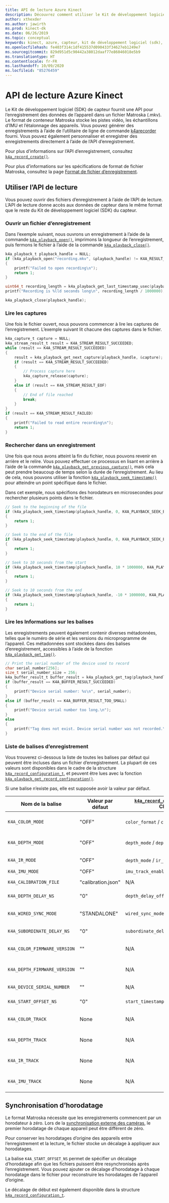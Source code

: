 ```yaml
---
title: API de lecture Azure Kinect
description: Découvrez comment utiliser le Kit de développement logiciel (SDK) de capteur Azure Kinect pour ouvrir un fichier d’enregistrement à l’aide de l’API de lecture.
author: xthexder
ms.author: jawirth
ms.prod: kinect-dk
ms.date: 06/26/2019
ms.topic: conceptual
keywords: kinect, azure, capteur, kit de développement logiciel (sdk), profondeur, rvb, enregistrement, lecture, matroska, mkv
ms.openlocfilehash: fe403f314c1df415537d090433f34627eb1249e7
ms.sourcegitcommit: 829d951d5c90442a38012daaf77e86046018e5b9
ms.translationtype: HT
ms.contentlocale: fr-FR
ms.lasthandoff: 10/09/2020
ms.locfileid: "85276459"
---
```

# <a name="the-azure-kinect-playback-api"></a>API de lecture Azure Kinect

Le Kit de développement logiciel (SDK) de capteur fournit une API pour l’enregistrement des données de l’appareil dans un fichier Matroska (.mkv). Le format de conteneur Matroska stocke les pistes vidéo, les échantillons d’IMU et l’étalonnage des appareils. Vous pouvez générer des enregistrements à l’aide de l’utilitaire de ligne de commande [k4arecorder](record-sensor-streams-file.md) fourni. Vous pouvez également personnaliser et enregistrer des enregistrements directement à l’aide de l’API d’enregistrement.

Pour plus d’informations sur l’API d’enregistrement, consultez [`k4a_record_create()`](https://microsoft.github.io/Azure-Kinect-Sensor-SDK/master/group___functions_gae14f4181e9688e710d1c80b215413831.html#gae14f4181e9688e710d1c80b215413831).

Pour plus d’informations sur les spécifications de format de fichier Matroska, consultez la page [Format de fichier d’enregistrement](record-file-format.md).

## <a name="use-the-playback-api"></a>Utiliser l’API de lecture

Vous pouvez ouvrir des fichiers d’enregistrement à l’aide de l’API de lecture. L’API de lecture donne accès aux données de capteur dans le même format que le reste du Kit de développement logiciel (SDK) du capteur.

### <a name="open-a-record-file"></a>Ouvrir un fichier d’enregistrement

Dans l’exemple suivant, nous ouvrons un enregistrement à l’aide de la commande [`k4a_playback_open()`](https://microsoft.github.io/Azure-Kinect-Sensor-SDK/master/group___functions_gacb254ac941b2ab3c202ca68f4537f368.html#gacb254ac941b2ab3c202ca68f4537f368), imprimons la longueur de l’enregistrement, puis fermons le fichier à l’aide de la commande [`k4a_playback_close()`](https://microsoft.github.io/Azure-Kinect-Sensor-SDK/master/group___functions_ga76f415f2076f1c8c544e094a649306ff.html#ga76f415f2076f1c8c544e094a649306ff).

```C
k4a_playback_t playback_handle = NULL;
if (k4a_playback_open("recording.mkv", &playback_handle) != K4A_RESULT_SUCCEEDED)
{
    printf("Failed to open recording\n");
    return 1;
}

uint64_t recording_length = k4a_playback_get_last_timestamp_usec(playback_handle);
printf("Recording is %lld seconds long\n", recording_length / 1000000);

k4a_playback_close(playback_handle);
```

### <a name="read-captures"></a>Lire les captures

Une fois le fichier ouvert, nous pouvons commencer à lire les captures de l’enregistrement. L’exemple suivant lit chacune des captures dans le fichier.

```C
k4a_capture_t capture = NULL;
k4a_stream_result_t result = K4A_STREAM_RESULT_SUCCEEDED;
while (result == K4A_STREAM_RESULT_SUCCEEDED)
{
    result = k4a_playback_get_next_capture(playback_handle, &capture);
    if (result == K4A_STREAM_RESULT_SUCCEEDED)
    {
        // Process capture here
        k4a_capture_release(capture);
    }
    else if (result == K4A_STREAM_RESULT_EOF)
    {
        // End of file reached
        break;
    }
}
if (result == K4A_STREAM_RESULT_FAILED)
{
    printf("Failed to read entire recording\n");
    return 1;
}
```

### <a name="seek-within-a-recording"></a>Rechercher dans un enregistrement

Une fois que nous avons atteint la fin du fichier, nous pouvons revenir en arrière et le relire. Vous pouvez effectuer ce processus en lisant en arrière à l’aide de la commande [`k4a_playback_get_previous_capture()`](https://microsoft.github.io/Azure-Kinect-Sensor-SDK/master/group___functions_ga54732e3aa0717e1ca4eb76ee385e878c.html#ga54732e3aa0717e1ca4eb76ee385e878c), mais cela peut prendre beaucoup de temps selon la durée de l’enregistrement.
Au lieu de cela, nous pouvons utiliser la fonction [`k4a_playback_seek_timestamp()`](https://microsoft.github.io/Azure-Kinect-Sensor-SDK/master/group___functions_gaea748994a121543bd77f90417cf428f6.html#gaea748994a121543bd77f90417cf428f6) pour atteindre un point spécifique dans le fichier.

Dans cet exemple, nous spécifions des horodateurs en microsecondes pour rechercher plusieurs points dans le fichier.

```C
// Seek to the beginning of the file
if (k4a_playback_seek_timestamp(playback_handle, 0, K4A_PLAYBACK_SEEK_BEGIN) != K4A_RESULT_SUCCEEDED)
{
    return 1;
}

// Seek to the end of the file
if (k4a_playback_seek_timestamp(playback_handle, 0, K4A_PLAYBACK_SEEK_END) != K4A_RESULT_SUCCEEDED)
{
    return 1;
}

// Seek to 10 seconds from the start
if (k4a_playback_seek_timestamp(playback_handle, 10 * 1000000, K4A_PLAYBACK_SEEK_BEGIN) != K4A_RESULT_SUCCEEDED)
{
    return 1;
}

// Seek to 10 seconds from the end
if (k4a_playback_seek_timestamp(playback_handle, -10 * 1000000, K4A_PLAYBACK_SEEK_END) != K4A_RESULT_SUCCEEDED)
{
    return 1;
}
```

### <a name="read-tag-information"></a>Lire les Informations sur les balises

Les enregistrements peuvent également contenir diverses métadonnées, telles que le numéro de série et les versions du microprogramme de l’appareil. Ces métadonnées sont stockées dans des balises d’enregistrement, accessibles à l’aide de la fonction [`k4a_playback_get_tag()`](https://microsoft.github.io/Azure-Kinect-Sensor-SDK/master/group___functions_ga320f966fc89b4ba0d758f787f70d5143.html#ga320f966fc89b4ba0d758f787f70d5143).

```C
// Print the serial number of the device used to record
char serial_number[256];
size_t serial_number_size = 256;
k4a_buffer_result_t buffer_result = k4a_playback_get_tag(playback_handle, "K4A_DEVICE_SERIAL_NUMBER", &serial_number, &serial_number_size);
if (buffer_result == K4A_BUFFER_RESULT_SUCCEEDED)
{
    printf("Device serial number: %s\n", serial_number);
}
else if (buffer_result == K4A_BUFFER_RESULT_TOO_SMALL)
{
    printf("Device serial number too long.\n");
}
else
{
    printf("Tag does not exist. Device serial number was not recorded.\n");
}
```

### <a name="record-tag-list"></a>Liste de balises d’enregistrement

Vous trouverez ci-dessous la liste de toutes les balises par défaut qui peuvent être incluses dans un fichier d’enregistrement. La plupart de ces valeurs sont disponibles dans le cadre de la structure [`k4a_record_configuration_t`](https://microsoft.github.io/Azure-Kinect-Sensor-SDK/master/structk4a__record__configuration__t.html), et peuvent être lues avec la fonction [`k4a_playback_get_record_configuration()`](https://microsoft.github.io/Azure-Kinect-Sensor-SDK/master/group___functions_gaab54a85c1f1e98d170d009042b449255.html#gaab54a85c1f1e98d170d009042b449255).

Si une balise n’existe pas, elle est supposée avoir la valeur par défaut.

| Nom de la balise                     | Valeur par défaut      | [`k4a_record_configuration_t`](https://microsoft.github.io/Azure-Kinect-Sensor-SDK/master/structk4a__record__configuration__t.html) Champ | Notes     |
|------------------------------|--------------------|--------------------------------------|----------------------------------------------------------------------------------------------------------------|
| `K4A_COLOR_MODE`             | "OFF"              | `color_format` / `color_resolution`  | Valeurs possibles : "OFF", "MJPG_1080P", "NV12_720P", "YUY2_720P", etc.                                      |
| `K4A_DEPTH_MODE`             | "OFF"              | `depth_mode` / `depth_track_enabled` | Valeurs possibles : "OFF, "NFOV_UNBINNED", "PASSIVE_IR", etc.                                                |
| `K4A_IR_MODE`                | "OFF"              | `depth_mode` / `ir_track_enabled`    | Valeurs possibles : "OFF", "ACTIVE", "PASSIVE"                                                                    |
| `K4A_IMU_MODE`               | "OFF"              | `imu_track_enabled`                  | Valeurs possibles : "ON", "OFF"                                                                                   |
| `K4A_CALIBRATION_FILE`       | "calibration.json" | N/A                                  | Consultez [`k4a_device_get_raw_calibration()`](https://microsoft.github.io/Azure-Kinect-Sensor-SDK/master/group___functions_ga8c4e46642cee3115aeb0b33e2b43b24f.html#ga8c4e46642cee3115aeb0b33e2b43b24f) |
| `K4A_DEPTH_DELAY_NS`         | "0"                | `depth_delay_off_color_usec`         | Valeur stockée en nanosecondes, l’API fournit des microsecondes.                                                        |
| `K4A_WIRED_SYNC_MODE`        | "STANDALONE"       | `wired_sync_mode`                    | Valeurs possibles : "STANDALONE", "MASTER", "SUBORDINATE"                                                         |
| `K4A_SUBORDINATE_DELAY_NS`   | "0"                | `subordinate_delay_off_master_usec`  | Valeur stockée en nanosecondes, l’API fournit des microsecondes.                                                        |
| `K4A_COLOR_FIRMWARE_VERSION` | ""                 | N/A                                  | Version du microprogramme de couleur de l’appareil, par exemple « 1.x.xx »                                                            |
| `K4A_DEPTH_FIRMWARE_VERSION` | ""                 | N/A                                  | Version du microprogramme de profondeur de l’appareil, par exemple « 1.x.xx »                                                            |
| `K4A_DEVICE_SERIAL_NUMBER`   | ""                 | N/A                                  | Numéro de série de l’appareil d’enregistrement                                                                                 |
| `K4A_START_OFFSET_NS`        | "0"                | `start_timestamp_offset_usec`        | Consultez [Synchronisation d’horodatage](record-playback-api.md#timestamp-synchronization) ci-dessous.                       |
| `K4A_COLOR_TRACK`            | None               | N/A                                  | Consultez [Format de fichier d’enregistrement – Identification de pistes](record-file-format.md#identifying-tracks).                     |
| `K4A_DEPTH_TRACK`            | None               | N/A                                  | Consultez [Format de fichier d’enregistrement – Identification de pistes](record-file-format.md#identifying-tracks).                     |
| `K4A_IR_TRACK`               | None               | N/A                                  | Consultez [Format de fichier d’enregistrement – Identification de pistes](record-file-format.md#identifying-tracks).                     |
| `K4A_IMU_TRACK`              | None               | N/A                                  | Consultez [Format de fichier d’enregistrement – Identification de pistes](record-file-format.md#identifying-tracks).                     |

## <a name="timestamp-synchronization"></a>Synchronisation d’horodatage

Le format Matroska nécessite que les enregistrements commencent par un horodateur à zéro. Lors de la [synchronisation externe des caméras](record-external-synchronized-units.md), le premier horodatage de chaque appareil peut être différent de zéro.

Pour conserver les horodatages d’origine des appareils entre l’enregistrement et la lecture, le fichier stocke un décalage à appliquer aux horodatages.

La balise `K4A_START_OFFSET_NS` permet de spécifier un décalage d’horodatage afin que les fichiers puissent être resynchronisés après l’enregistrement. Vous pouvez ajouter ce décalage d’horodatage à chaque horodatage dans le fichier pour reconstruire les horodatages de l’appareil d’origine.

Le décalage de début est également disponible dans la structure [`k4a_record_configuration_t`](https://microsoft.github.io/Azure-Kinect-Sensor-SDK/master/structk4a__record__configuration__t.html).
